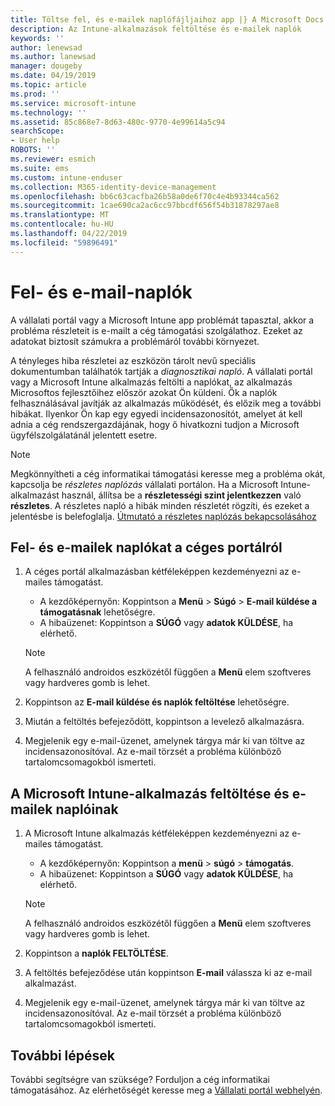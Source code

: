 ```yaml
---
title: Töltse fel, és e-mailek naplófájljaihoz app |} A Microsoft Docs
description: Az Intune-alkalmazások feltöltése és e-mailek naplók
keywords: ''
author: lenewsad
ms.author: lanewsad
manager: dougeby
ms.date: 04/19/2019
ms.topic: article
ms.prod: ''
ms.service: microsoft-intune
ms.technology: ''
ms.assetid: 85c868e7-8d63-480c-9770-4e99614a5c94
searchScope:
- User help
ROBOTS: ''
ms.reviewer: esmich
ms.suite: ems
ms.custom: intune-enduser
ms.collection: M365-identity-device-management
ms.openlocfilehash: bb6c63cacfba26b58a0de6f70c4e4b93344ca562
ms.sourcegitcommit: 1cae690ca2ac6cc97bbcdf656f54b31878297ae8
ms.translationtype: MT
ms.contentlocale: hu-HU
ms.lasthandoff: 04/22/2019
ms.locfileid: "59896491"
---
```

# <a name="upload-and-email-logs"></a>Fel- és e-mail-naplók  

A vállalati portál vagy a Microsoft Intune app problémát tapasztal, akkor a probléma részleteit is e-mailt a cég támogatási szolgálathoz. Ezeket az adatokat biztosít számukra a problémáról további környezet.  

A tényleges hiba részletei az eszközön tárolt nevű speciális dokumentumban találhatók tartják a _diagnosztikai napló_. A vállalati portál vagy a Microsoft Intune alkalmazás feltölti a naplókat, az alkalmazás Microsoftos fejlesztőihez először azokat Ön küldeni. Ők a naplók felhasználásával javítják az alkalmazás működését, és előzik meg a további hibákat. Ilyenkor Ön kap egy egyedi incidensazonosítót, amelyet át kell adnia a cég rendszergazdájának, hogy ő hivatkozni tudjon a Microsoft ügyfélszolgálatánál jelentett esetre.  

> [!Note]
> Megkönnyítheti a cég informatikai támogatási keresse meg a probléma okát, kapcsolja be _részletes naplózás_ vállalati portálon. Ha a Microsoft Intune-alkalmazást használ, állítsa be a **részletességi szint jelentkezzen** való **részletes**. A részletes napló a hibák minden részletét rögzíti, és ezeket a jelentésbe is belefoglalja. [Útmutató a részletes naplózás bekapcsolásához](use-verbose-logging-to-help-your-it-administrator-fix-device-issues-android.md)  

## <a name="upload-and-email-logs-from-company-portal"></a>Fel- és e-mailek naplókat a céges portálról  

1.  A céges portál alkalmazásban kétféleképpen kezdeményezni az e-mailes támogatást.
    * A kezdőképernyőn: Koppintson a **Menü** > **Súgó** > **E-mail küldése a támogatásnak** lehetőségre.  
    * A hibaüzenet: Koppintson a **SÚGÓ** vagy **adatok KÜLDÉSE**, ha elérhető.  

    > [!NOTE]
    > A felhasználó androidos eszközétől függően a **Menü** elem szoftveres vagy hardveres gomb is lehet.  

3.  Koppintson az **E-mail küldése és naplók feltöltése** lehetőségre.  
4.  Miután a feltöltés befejeződött, koppintson a levelező alkalmazásra. 
5. Megjelenik egy e-mail-üzenet, amelynek tárgya már ki van töltve az incidensazonosítóval. Az e-mail törzsét a probléma különböző tartalomcsomagokból ismerteti.    


 ## <a name="upload-and-email-logs-from-microsoft-intune-app"></a>A Microsoft Intune-alkalmazás feltöltése és e-mailek naplóinak   

1.  A Microsoft Intune alkalmazás kétféleképpen kezdeményezni az e-mailes támogatást.  
    * A kezdőképernyőn: Koppintson a **menü** > **súgó** > **támogatás**.  
    * A hibaüzenet: Koppintson a **SÚGÓ** vagy **adatok KÜLDÉSE**, ha elérhető.  

    > [!NOTE]
    > A felhasználó androidos eszközétől függően a **Menü** elem szoftveres vagy hardveres gomb is lehet.

3.  Koppintson a **naplók FELTÖLTÉSE**.  
4.  A feltöltés befejeződése után koppintson **E-mail** válassza ki az e-mail alkalmazást.  
5. Megjelenik egy e-mail-üzenet, amelynek tárgya már ki van töltve az incidensazonosítóval. Az e-mail törzsét a probléma különböző tartalomcsomagokból ismerteti.  

## <a name="next-steps"></a>További lépések  

További segítségre van szüksége? Forduljon a cég informatikai támogatásához. Az elérhetőségét keresse meg a [Vállalati portál webhelyén](https://go.microsoft.com/fwlink/?linkid=2010980).
